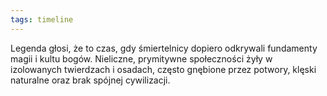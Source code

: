```yaml
---
tags: timeline
---
```


<div class="ob-timelines"
	data-title="Epoka Cieni"
	data-description=""
	data-start-date="-1000-00-00-00"
	data-end-date=""
	data-classes=""
	data-color=""
	data-era="EP"
	data-group=""
	data-path=""
	data-points-to=""
	data-type="box"
	data-tags="">
	Legenda głosi, że to czas, gdy śmiertelnicy dopiero odkrywali fundamenty magii i kultu bogów. Nieliczne, prymitywne społeczności żyły w izolowanych twierdzach i osadach, często gnębione przez potwory, klęski naturalne oraz brak spójnej cywilizacji.
</div>
